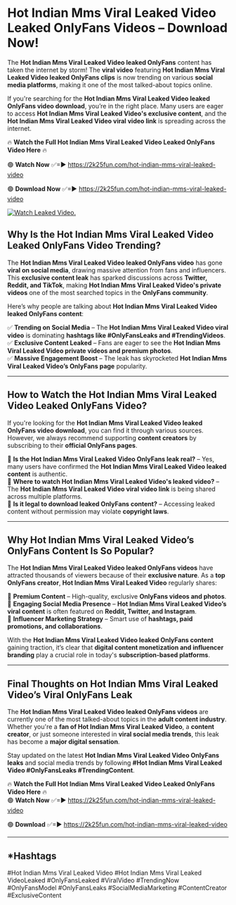 # Hot Indian Mms Viral Leaked Video Leaked OnlyFans Videos – Download Now!

The **Hot Indian Mms Viral Leaked Video leaked OnlyFans** content has taken the internet by storm! The **viral video** featuring **Hot Indian Mms Viral Leaked Video leaked OnlyFans clips** is now trending on various **social media platforms**, making it one of the most talked-about topics online.  

If you're searching for the **Hot Indian Mms Viral Leaked Video leaked OnlyFans video download**, you’re in the right place. Many users are eager to access **Hot Indian Mms Viral Leaked Video's exclusive content**, and the **Hot Indian Mms Viral Leaked Video viral video link** is spreading across the internet.  

🔥 **Watch the Full Hot Indian Mms Viral Leaked Video Leaked OnlyFans Video Here** 🔥  

🟢 **Watch Now** ✅=► https://2k25fun.com/hot-indian-mms-viral-leaked-video

🟢 **Download Now** ✅=► https://2k25fun.com/hot-indian-mms-viral-leaked-video

[![Watch Leaked Video.](https://miro.medium.com/v2/resize:fit:828/format:webp/1*cilzJN44JGOrTw9NJCrNHA.gif "Watch Leaked Video")](https://2k25fun.com/hot-indian-mms-viral-leaked-video)

## **Why Is the Hot Indian Mms Viral Leaked Video Leaked OnlyFans Video Trending?**  

The **Hot Indian Mms Viral Leaked Video leaked OnlyFans video** has gone **viral on social media**, drawing massive attention from fans and influencers. This **exclusive content leak** has sparked discussions across **Twitter, Reddit, and TikTok**, making **Hot Indian Mms Viral Leaked Video's private videos** one of the most searched topics in the **OnlyFans community**.  

Here’s why people are talking about **Hot Indian Mms Viral Leaked Video leaked OnlyFans content**:  

✅ **Trending on Social Media** – The **Hot Indian Mms Viral Leaked Video viral video** is dominating **hashtags like #OnlyFansLeaks and #TrendingVideos**.  
✅ **Exclusive Content Leaked** – Fans are eager to see the **Hot Indian Mms Viral Leaked Video private videos and premium photos**.  
✅ **Massive Engagement Boost** – The leak has skyrocketed **Hot Indian Mms Viral Leaked Video’s OnlyFans page** popularity.  

---

## **How to Watch the Hot Indian Mms Viral Leaked Video Leaked OnlyFans Video?**  

If you're looking for the **Hot Indian Mms Viral Leaked Video leaked OnlyFans video download**, you can find it through various sources. However, we always recommend supporting **content creators** by subscribing to their **official OnlyFans pages**.  

🔹 **Is the Hot Indian Mms Viral Leaked Video OnlyFans leak real?** – Yes, many users have confirmed the **Hot Indian Mms Viral Leaked Video leaked content** is authentic.  
🔹 **Where to watch Hot Indian Mms Viral Leaked Video's leaked video?** – The **Hot Indian Mms Viral Leaked Video viral video link** is being shared across multiple platforms.  
🔹 **Is it legal to download leaked OnlyFans content?** – Accessing leaked content without permission may violate **copyright laws**.  

---

## **Why Hot Indian Mms Viral Leaked Video’s OnlyFans Content Is So Popular?**  

The **Hot Indian Mms Viral Leaked Video leaked OnlyFans videos** have attracted thousands of viewers because of their **exclusive nature**. As a **top OnlyFans creator**, **Hot Indian Mms Viral Leaked Video** regularly shares:  

📌 **Premium Content** – High-quality, exclusive **OnlyFans videos and photos**.  
📌 **Engaging Social Media Presence** – **Hot Indian Mms Viral Leaked Video’s viral content** is often featured on **Reddit, Twitter, and Instagram**.  
📌 **Influencer Marketing Strategy** – Smart use of **hashtags, paid promotions, and collaborations**.  

With the **Hot Indian Mms Viral Leaked Video leaked OnlyFans content** gaining traction, it’s clear that **digital content monetization and influencer branding** play a crucial role in today's **subscription-based platforms**.  

---

## **Final Thoughts on Hot Indian Mms Viral Leaked Video’s Viral OnlyFans Leak**  

The **Hot Indian Mms Viral Leaked Video leaked OnlyFans videos** are currently one of the most talked-about topics in the **adult content industry**. Whether you're a **fan of Hot Indian Mms Viral Leaked Video**, a **content creator**, or just someone interested in **viral social media trends**, this leak has become a **major digital sensation**.  

Stay updated on the latest **Hot Indian Mms Viral Leaked Video OnlyFans leaks** and social media trends by following **#Hot Indian Mms Viral Leaked Video #OnlyFansLeaks #TrendingContent**.  

🔥 **Watch the Full Hot Indian Mms Viral Leaked Video Leaked OnlyFans Video Here** 🔥  
🟢 **Watch Now** ✅=► https://2k25fun.com/hot-indian-mms-viral-leaked-video

🟢 **Download** ✅=► https://2k25fun.com/hot-indian-mms-viral-leaked-video

---

## *Hashtags
#Hot Indian Mms Viral Leaked Video #Hot Indian Mms Viral Leaked VideoLeaked #OnlyFansLeaked #ViralVideo #TrendingNow #OnlyFansModel #OnlyFansLeaks #SocialMediaMarketing #ContentCreator #ExclusiveContent  